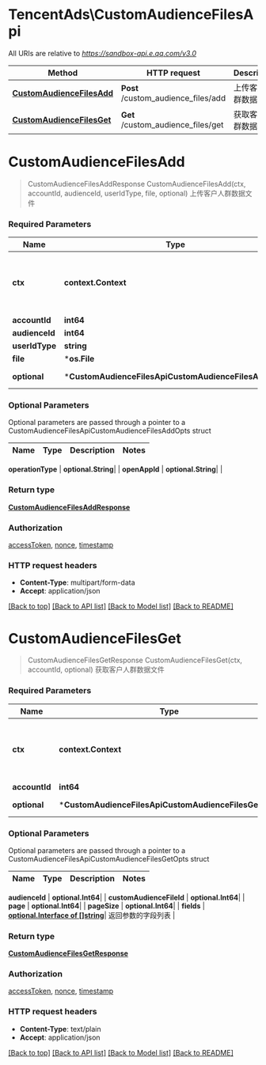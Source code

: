 # TencentAds\CustomAudienceFilesApi

All URIs are relative to *https://sandbox-api.e.qq.com/v3.0*

Method | HTTP request | Description
------------- | ------------- | -------------
[**CustomAudienceFilesAdd**](CustomAudienceFilesApi.md#CustomAudienceFilesAdd) | **Post** /custom_audience_files/add | 上传客户人群数据文件
[**CustomAudienceFilesGet**](CustomAudienceFilesApi.md#CustomAudienceFilesGet) | **Get** /custom_audience_files/get | 获取客户人群数据文件


# **CustomAudienceFilesAdd**
> CustomAudienceFilesAddResponse CustomAudienceFilesAdd(ctx, accountId, audienceId, userIdType, file, optional)
上传客户人群数据文件

### Required Parameters

Name | Type | Description  | Notes
------------- | ------------- | ------------- | -------------
 **ctx** | **context.Context** | context for authentication, logging, cancellation, deadlines, tracing, etc.
  **accountId** | **int64**|  | 
  **audienceId** | **int64**|  | 
  **userIdType** | **string**|  | 
  **file** | ***os.File**|  | 
 **optional** | ***CustomAudienceFilesApiCustomAudienceFilesAddOpts** | optional parameters | nil if no parameters

### Optional Parameters
Optional parameters are passed through a pointer to a CustomAudienceFilesApiCustomAudienceFilesAddOpts struct

Name | Type | Description  | Notes
------------- | ------------- | ------------- | -------------




 **operationType** | **optional.String**|  | 
 **openAppId** | **optional.String**|  | 

### Return type

[**CustomAudienceFilesAddResponse**](CustomAudienceFilesAddResponse.md)

### Authorization

[accessToken](../README.md#accessToken), [nonce](../README.md#nonce), [timestamp](../README.md#timestamp)

### HTTP request headers

 - **Content-Type**: multipart/form-data
 - **Accept**: application/json

[[Back to top]](#) [[Back to API list]](../README.md#documentation-for-api-endpoints) [[Back to Model list]](../README.md#documentation-for-models) [[Back to README]](../README.md)

# **CustomAudienceFilesGet**
> CustomAudienceFilesGetResponse CustomAudienceFilesGet(ctx, accountId, optional)
获取客户人群数据文件

### Required Parameters

Name | Type | Description  | Notes
------------- | ------------- | ------------- | -------------
 **ctx** | **context.Context** | context for authentication, logging, cancellation, deadlines, tracing, etc.
  **accountId** | **int64**|  | 
 **optional** | ***CustomAudienceFilesApiCustomAudienceFilesGetOpts** | optional parameters | nil if no parameters

### Optional Parameters
Optional parameters are passed through a pointer to a CustomAudienceFilesApiCustomAudienceFilesGetOpts struct

Name | Type | Description  | Notes
------------- | ------------- | ------------- | -------------

 **audienceId** | **optional.Int64**|  | 
 **customAudienceFileId** | **optional.Int64**|  | 
 **page** | **optional.Int64**|  | 
 **pageSize** | **optional.Int64**|  | 
 **fields** | [**optional.Interface of []string**](string.md)| 返回参数的字段列表 | 

### Return type

[**CustomAudienceFilesGetResponse**](CustomAudienceFilesGetResponse.md)

### Authorization

[accessToken](../README.md#accessToken), [nonce](../README.md#nonce), [timestamp](../README.md#timestamp)

### HTTP request headers

 - **Content-Type**: text/plain
 - **Accept**: application/json

[[Back to top]](#) [[Back to API list]](../README.md#documentation-for-api-endpoints) [[Back to Model list]](../README.md#documentation-for-models) [[Back to README]](../README.md)

